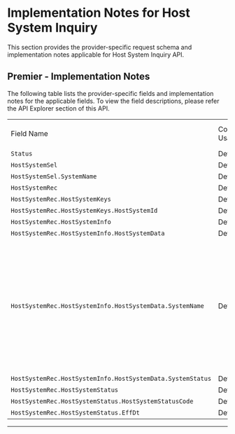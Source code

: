 # Implementation Notes for Host System Inquiry

This section provides the provider-specific request schema and implementation notes applicable for Host System Inquiry API.


<!--
type: tab
titles: Premier
-->

## Premier - Implementation Notes

 The following table lists the provider-specific fields and implementation notes for the applicable fields. To view the field descriptions, please refer the API Explorer section of this API.

<table cellspacing="0">            
<col  />
<col />
<col  />
<col  />
<tbody>
    <tr>
        <td>Field Name</td>
        <td>Core Usage</td>
        <td>Core Field length</td>
        <td>Implementation Note</td>
    </tr>
    <tr>
        <td><code>Status</code></td>
        <td>Default</td>
        <td>Defaut</td>
        <td>&#160;</td>
    </tr>
    <tr>
        <td><code>HostSystemSel</code></td>
        <td>Default</td>
        <td>Defaut</td>
        <td>&#160;</td>
    </tr>
    <tr>
        <td><code>HostSystemSel.SystemName</code></td>
        <td>Default</td>
        <td>Defaut</td>
        <td>&#160;</td>
    </tr>
    <tr>
        <td><code>HostSystemRec</code></td>
        <td>Default</td>
        <td>Defaut</td>
        <td>&#160;</td>
    </tr>
    <tr>
        <td><code>HostSystemRec.HostSystemKeys</code></td>
        <td>Default</td>
        <td>Defaut</td>
        <td>&#160;</td>
    </tr>
    <tr>
        <td><code>HostSystemRec.HostSystemKeys.HostSystemId</code></td>
        <td>Default</td>
        <td>Defaut</td>
        <td>&#160;</td>
    </tr>
    <tr>
        <td><code>HostSystemRec.HostSystemInfo</code></td>
        <td>Default</td>
        <td>Defaut</td>
        <td>&#160;</td>
    </tr>
    <tr>
        <td><code>HostSystemRec.HostSystemInfo.HostSystemData</code></td>
        <td>Default</td>
        <td>Defaut</td>
        <td>&#160;</td>
    </tr>
    <tr>
        <td><code>HostSystemRec.HostSystemInfo.HostSystemData.SystemName</code></td>
        <td>Default</td>
        <td>Defaut</td>
        <td>If all system statuses are requested and all systems in Premier are in Active status, ESF returns HostSystemData aggregate for each system and additional HostSystemData aggregate with "All" as the System Name.</td>
    </tr>
    <tr>
        <td><code>HostSystemRec.HostSystemInfo.HostSystemData.SystemStatus</code></td>
        <td>Default</td>
        <td>Defaut</td>
        <td>&#160;</td>
    </tr>
    <tr>
        <td><code>HostSystemRec.HostSystemStatus</code></td>
        <td>Default</td>
        <td>Defaut</td>
        <td>&#160;</td>
    </tr>
    <tr>
        <td><code>HostSystemRec.HostSystemStatus.HostSystemStatusCode</code></td>
        <td>Default</td>
        <td>Defaut</td>
        <td>&#160;</td>
    </tr>
    <tr>
        <td><code>HostSystemRec.HostSystemStatus.EffDt</code></td>
        <td>Default</td>
        <td>Defaut</td>
        <td>&#160;</td>
    </tr>
</tbody>
</table>

---     

<!-- type: tab-end -->